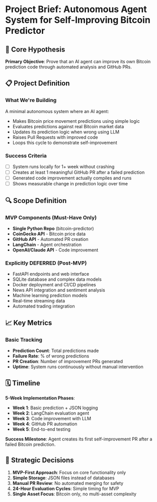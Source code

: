 # Project Brief: Autonomous Agent System for Self-Improving Bitcoin Predictor

## 🎯 Core Hypothesis

**Primary Objective**: Prove that an AI agent can improve its own Bitcoin prediction code through automated analysis and GitHub PRs.

## 📋 Project Definition

### What We're Building
A minimal autonomous system where an AI agent:
- Makes Bitcoin price movement predictions using simple logic
- Evaluates predictions against real Bitcoin market data  
- Updates its prediction logic when wrong using LLM
- Raises Pull Requests with improved code
- Loops this cycle to demonstrate self-improvement

### Success Criteria
- [ ] System runs locally for 1+ week without crashing
- [ ] Creates at least 1 meaningful GitHub PR after a failed prediction  
- [ ] Generated code improvement actually compiles and runs
- [ ] Shows measurable change in prediction logic over time

## 🔍 Scope Definition

### MVP Components (Must-Have Only)
- **Single Python Repo** (bitcoin-predictor)
- **CoinGecko API** - Bitcoin price data
- **GitHub API** - Automated PR creation
- **LangChain** - Agent orchestration
- **OpenAI/Claude API** - Code improvement

### Explicitly DEFERRED (Post-MVP)
- FastAPI endpoints and web interface
- SQLite database and complex data models  
- Docker deployment and CI/CD pipelines
- News API integration and sentiment analysis
- Machine learning prediction models
- Real-time streaming data
- Automated trading integration

## 📈 Key Metrics

### Basic Tracking
- **Prediction Count**: Total predictions made
- **Failure Rate**: % of wrong predictions  
- **PR Creation**: Number of improvement PRs generated
- **Uptime**: System runs continuously without manual intervention

## 🗓️ Timeline

**5-Week Implementation Phases**:
- **Week 1**: Basic prediction + JSON logging
- **Week 2**: LangChain evaluation agent  
- **Week 3**: Code improvement with LLM
- **Week 4**: GitHub PR automation
- **Week 5**: End-to-end testing

**Success Milestone**: Agent creates its first self-improvement PR after a failed Bitcoin prediction.

## 🔑 Strategic Decisions

1. **MVP-First Approach**: Focus on core functionality only
2. **Simple Storage**: JSON files instead of databases
3. **Manual PR Review**: No automated merging for safety
4. **24-Hour Evaluation Cycles**: Simple timing for MVP
5. **Single Asset Focus**: Bitcoin only, no multi-asset complexity 